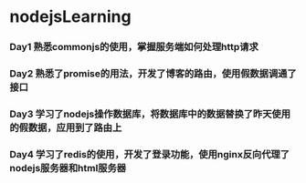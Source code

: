 # nodejsLearning
### Day1 熟悉commonjs的使用，掌握服务端如何处理http请求
### Day2 熟悉了promise的用法，开发了博客的路由，使用假数据调通了接口
### Day3 学习了nodejs操作数据库，将数据库中的数据替换了昨天使用的假数据，应用到了路由上
### Day4 学习了redis的使用，开发了登录功能，使用nginx反向代理了nodejs服务器和html服务器